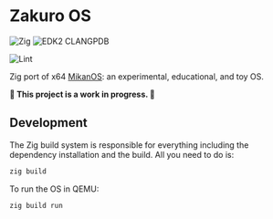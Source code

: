# Zakuro OS

![Zig](https://shields.io/badge/Zig-v0%2E12%2E0-blue?logo=zig&color=F7A41D&style=for-the-badge)
![EDK2 CLANGPDB](https://shields.io/badge/EDK2_CLANGPDB-Tested_on_clang--17-blue?logo=llvm&color=262D3A&style=for-the-badge)

![Lint](https://github.com/smallkirby/zakuro-os/actions/workflows/lint.yml/badge.svg)

Zig port of x64 [MikanOS](https://github.com/uchan-nos/mikanos): an experimental, educational, and toy OS.

**🚧 This project is a work in progress. 🚧**

## Development

The Zig build system is responsible for everything
including the dependency installation and the build.
All you need to do is:

```bash
zig build
```

To run the OS in QEMU:

```bash
zig build run
```
